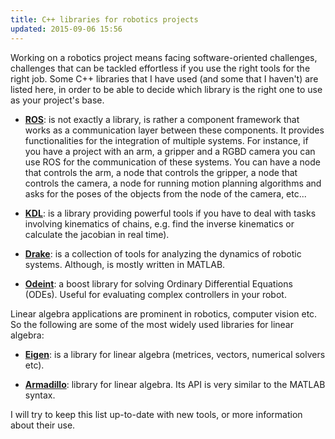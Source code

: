 ```yaml
---
title: C++ libraries for robotics projects
updated: 2015-09-06 15:56
---
```


Working on a robotics project means facing software-oriented challenges, challenges that can be tackled effortless if you use the right tools for the right job. Some C++ libraries that I have used (and some that I haven't) are listed here, in order to be able to decide which library is the right one to use as your project's base.

* **[ROS](http://www.ros.org)**: is not exactly a library, is rather a component framework that works as a communication layer between these components. It provides functionalities for the integration of multiple systems. For instance, if you have a project with an arm, a gripper and a RGBD camera you can use ROS for the communication of these systems. You can have a node that controls the arm, a node that controls the gripper, a node that controls the camera, a node for running motion planning algorithms and asks for the poses of the objects from the node of the camera, etc...

* **[KDL](http://www.orocos.org/kdl)**: is a library providing powerful tools if you have to deal with tasks involving kinematics of chains, e.g. find the inverse kinematics or calculate the jacobian in real time).

* **[Drake](https://github.com/RobotLocomotion/drake/wiki)**:  is a collection of tools for analyzing the dynamics of robotic systems. Although, is mostly written in MATLAB.

* **[Odeint](http://headmyshoulder.github.io/odeint-v2/)**: a boost library for solving Ordinary Differential Equations (ODEs). Useful for evaluating complex controllers in your robot.

Linear algebra applications are prominent in robotics, computer vision etc. So the following are some of the most widely used libraries for linear algebra:

* **[Eigen](http://eigen.tuxfamily.org/index.php?title=Main_Page)**: is a library for linear algebra (metrices, vectors, numerical solvers etc).

* **[Armadillo](http://arma.sourceforge.net/)**: library for linear algebra. Its API is very similar to the MATLAB syntax.

I will try to keep this list up-to-date with new tools, or more information about their use.

